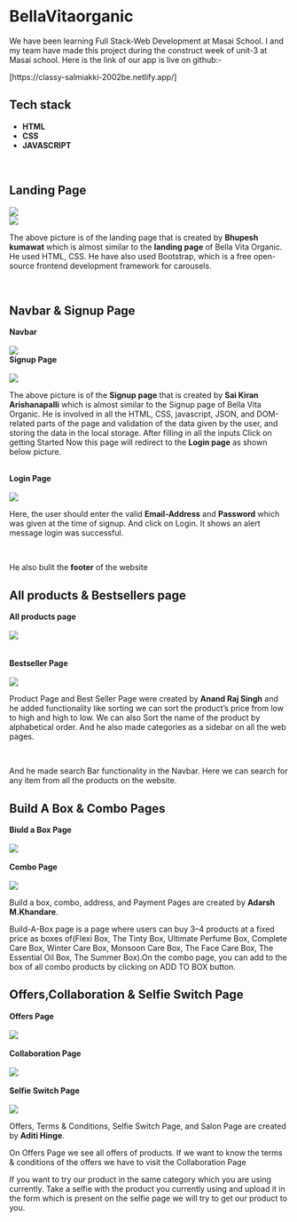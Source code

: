 # BellaVitaorganic

<p>We have been learning Full Stack-Web Development at Masai School. I and my team have made this project during the construct week of unit-3 at Masai school. Here is the link of our app is live on github:- </p> 
<p>[https://classy-salmiakki-2002be.netlify.app/]</p>


## Tech stack
<ul>
<li><b>HTML</b></li>
<li><b>CSS</b></li>
<li><b>JAVASCRIPT</b></li>
</ul>
<br>

## Landing Page
<img src="https://miro.medium.com/max/875/0*qUhG-ilpDuHN0tF3.png">
<br>
<img src="https://miro.medium.com/max/875/0*oO2QIc8msuU6MHZi.png">
<br>

<p>The above picture is of the landing page that is created by <b>Bhupesh kumawat</b> which is almost similar to the <b>landing page</b> of Bella Vita Organic. He used HTML, CSS. He have also used Bootstrap, which is a free open-source frontend development framework for carousels.</p>
<br>

## Navbar & Signup Page
<b>Navbar</b>
<br>
<br>
<img src="https://miro.medium.com/max/875/0*NfdcxCdwNGN7CB34.png">
<br>
<b>Signup Page</b>
<br>
<br>
<img src="https://miro.medium.com/max/875/0*QqYPvYyR1pDmzR7C.png">
<br>
<p>The above picture is of the <b>Signup page</b> that is created by <b>Sai Kiran Arishanapalli</b> which is almost similar to the Signup page of Bella Vita Organic. He is involved in all the HTML, CSS, javascript, JSON, and DOM-related parts of the page and validation of the data given by the user, and storing the data in the local storage. After filling in all the inputs Click on getting Started Now this page will redirect to the <b>Login page</b> as shown below picture.</p>

<br>
<b>Login Page</b>
<br>
<br>
<img src="https://miro.medium.com/max/875/0*6VZMvQhoM3UbKS2D.png">
<br>
<p>Here, the user should enter the valid <b>Email-Address</b> and <b>Password</b> which was given at the time of signup. And click on Login. It shows an alert message login was successful.</p>
<br>
<p>He also bulit the <b>footer</b> of the website</P>

## All products & Bestsellers page
<b>All products page</b>
<br>
<br>
<img src="https://miro.medium.com/max/875/0*xT0US8DpBIM0t53u.png">
<br>
<br>
<br>
<b>Bestseller Page</b><br>
<br>
<img src="https://miro.medium.com/max/875/0*VDXYFr04kj_nxZX2.png">
<br>
<p>Product Page and Best Seller Page were created by <b>Anand Raj Singh</b> and he added functionality like sorting we can sort the product’s price from low to high and high to low. We can also Sort the name of the product by alphabetical order. And he also made categories as a sidebar on all the web pages.</p>
<br>
<p>And he made search Bar functionality in the Navbar. Here we can search for any item from all the products on the website.</p>

## Build A Box & Combo Pages
<b>Biuld a Box Page</b>
<br>
<br>
<img src="https://miro.medium.com/max/875/0*e3Q1m0I7x6X-FQ4U.png">
<br>
<br>
<b>Combo Page</b>
<br>
<br>
<img src="https://miro.medium.com/max/875/0*Niq9ShFvx1ogG8S8.png">
<br>
<p>Build a box, combo, address, and Payment Pages are created by <b>Adarsh M.Khandare</b>.</p>
<p>Build-A-Box page is a page where users can buy 3–4 products at a fixed price as boxes of(Flexi Box, The Tinty Box, Ultimate Perfume Box, Complete Care Box, Winter Care Box, Monsoon Care Box, The Face Care Box, The Essential Oil Box, The Summer Box).On the combo page, you can add to the box of all combo products by clicking on ADD TO BOX button.</p>

## Offers,Collaboration & Selfie Switch Page
<b>Offers Page</b>
<br>
<br>
<img src="https://miro.medium.com/max/1400/0*GU8v0QLVetLVP5XL.png">
<br>
<br>
<b>Collaboration Page</b>
<br>
<br>
<img src="https://miro.medium.com/max/1400/0*rfOZQzS1RDFEtsoW.png">
<br>
<br>
<b>Selfie Switch Page</b>
<br>
<br>
<img src="https://miro.medium.com/max/1400/0*ECbfgBgtBDVvoUcQ.png">
<p>Offers, Terms & Conditions, Selfie Switch Page, and Salon Page are created by <b>Aditi Hinge</b>.</p>
<p>On Offers Page we see all offers of products. If we want to know the terms & conditions of the offers we have to visit the Collaboration Page</p>
<p>If you want to try our product in the same category which you are using currently. Take a selfie with the product you currently using and upload it in the form which is present on the selfie page we will try to get our product to you.</p>
